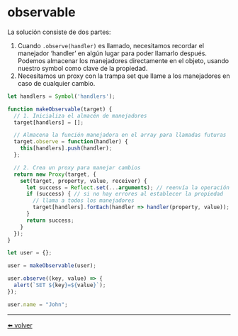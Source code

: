 # observable

La solución consiste de dos partes:

1.  Cuando `.observe(handler)` es llamado, necesitamos recordar el manejador ‘handler’ en algún lugar para poder llamarlo después. Podemos almacenar los manejadores directamente en el objeto, usando nuestro symbol como clave de la propiedad.
2.  Necesitamos un proxy con la trampa set que llame a los manejadores en caso de cualquier cambio.

````js
let handlers = Symbol('handlers');

function makeObservable(target) {
  // 1. Inicializa el almacén de manejadores
  target[handlers] = [];

  // Almacena la función manejadora en el array para llamadas futuras
  target.observe = function(handler) {
    this[handlers].push(handler);
  };

  // 2. Crea un proxy para manejar cambios
  return new Proxy(target, {
    set(target, property, value, receiver) {
      let success = Reflect.set(...arguments); // reenvía la operación al objeto
      if (success) { // si no hay errores al establecer la propiedad
        // llama a todos los manejadores
        target[handlers].forEach(handler => handler(property, value));
      }
      return success;
    }
  });
}

let user = {};

user = makeObservable(user);

user.observe((key, value) => {
  alert(`SET ${key}=${value}`);
});

user.name = "John";
````

---
[⬅️ volver](https://github.com/VictorHugoAguilar/javascript-interview-questions-explained/blob/main/theory/js-misc/proxy/readme.md#observable)
